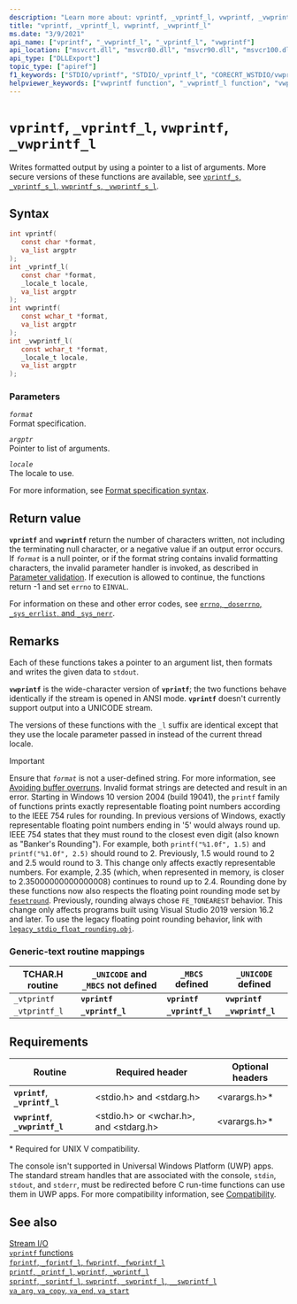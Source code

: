 ```yaml
---
description: "Learn more about: vprintf, _vprintf_l, vwprintf, _vwprintf_l"
title: "vprintf, _vprintf_l, vwprintf, _vwprintf_l"
ms.date: "3/9/2021"
api_name: ["vprintf", "_vwprintf_l", "_vprintf_l", "vwprintf"]
api_location: ["msvcrt.dll", "msvcr80.dll", "msvcr90.dll", "msvcr100.dll", "msvcr100_clr0400.dll", "msvcr110.dll", "msvcr110_clr0400.dll", "msvcr120.dll", "msvcr120_clr0400.dll", "ucrtbase.dll"]
api_type: ["DLLExport"]
topic_type: ["apiref"]
f1_keywords: ["STDIO/vprintf", "STDIO/_vprintf_l", "CORECRT_WSTDIO/vwprintf", "CORECRT_WSTDIO/_vwprintf_l", "TCHAR/_vtprintf", "TCHAR/_vtprintf_l", "vprintf", "_vprintf_l", "vwprintf", "_vwprintf_l", "_vtprintf", "_vtprintf_l"]
helpviewer_keywords: ["vwprintf function", "_vwprintf_l function", "vwprintf_l function", "_vtprintf function", "vtprintf_l function", "vprintf function", "_vprintf_l function", "vprintf_l function", "vtprintf function", "_vtprintf_l function", "formatted text [C++]"]
---
```

# `vprintf`, `_vprintf_l`, `vwprintf`, `_vwprintf_l`

Writes formatted output by using a pointer to a list of arguments. More secure versions of these functions are available, see [`vprintf_s`, `_vprintf_s_l`, `vwprintf_s`, `_vwprintf_s_l`](vprintf-s-vprintf-s-l-vwprintf-s-vwprintf-s-l.md).

## Syntax

```C
int vprintf(
   const char *format,
   va_list argptr
);
int _vprintf_l(
   const char *format,
   _locale_t locale,
   va_list argptr
);
int vwprintf(
   const wchar_t *format,
   va_list argptr
);
int _vwprintf_l(
   const wchar_t *format,
   _locale_t locale,
   va_list argptr
);
```

### Parameters

*`format`*\
Format specification.

*`argptr`*\
Pointer to list of arguments.

*`locale`*\
The locale to use.

For more information, see [Format specification syntax](../format-specification-syntax-printf-and-wprintf-functions.md).

## Return value

**`vprintf`** and **`vwprintf`** return the number of characters written, not including the terminating null character, or a negative value if an output error occurs. If *`format`* is a null pointer, or if the format string contains invalid formatting characters, the invalid parameter handler is invoked, as described in [Parameter validation](../parameter-validation.md). If execution is allowed to continue, the functions return -1 and set `errno` to `EINVAL`.

For information on these and other error codes, see [`errno`, `_doserrno`, `_sys_errlist`, and `_sys_nerr`](../errno-doserrno-sys-errlist-and-sys-nerr.md).

## Remarks

Each of these functions takes a pointer to an argument list, then formats and writes the given data to `stdout`.

**`vwprintf`** is the wide-character version of **`vprintf`**; the two functions behave identically if the stream is opened in ANSI mode. **`vprintf`** doesn't currently support output into a UNICODE stream.

The versions of these functions with the `_l` suffix are identical except that they use the locale parameter passed in instead of the current thread locale.

> [!IMPORTANT]
> Ensure that *`format`* is not a user-defined string. For more information, see [Avoiding buffer overruns](/windows/win32/SecBP/avoiding-buffer-overruns). Invalid format strings are detected and result in an error.
> Starting in Windows 10 version 2004 (build 19041), the `printf` family of functions prints exactly representable floating point numbers according to the IEEE 754 rules for rounding. In previous versions of Windows, exactly representable floating point numbers ending in '5' would always round up. IEEE 754 states that they must round to the closest even digit (also known as "Banker's Rounding"). For example, both `printf("%1.0f", 1.5)` and `printf("%1.0f", 2.5)` should round to 2. Previously, 1.5 would round to 2 and 2.5 would round to 3. This change only affects exactly representable numbers. For example, 2.35 (which, when represented in memory, is closer to 2.35000000000000008) continues to round up to 2.4. Rounding done by these functions now also respects the floating point rounding mode set by [`fesetround`](fegetround-fesetround2.md). Previously, rounding always chose `FE_TONEAREST` behavior. This change only affects programs built using Visual Studio 2019 version 16.2 and later. To use the legacy floating point rounding behavior, link with [`legacy_stdio_float_rounding.obj`](../link-options.md).

### Generic-text routine mappings

| TCHAR.H routine | `_UNICODE` and `_MBCS` not defined | `_MBCS` defined | `_UNICODE` defined |
|---|---|---|---|
| `_vtprintf` | **`vprintf`** | **`vprintf`** | **`vwprintf`** |
| `_vtprintf_l` | **`_vprintf_l`** | **`_vprintf_l`** | **`_vwprintf_l`** |

## Requirements

| Routine | Required header | Optional headers |
|---|---|---|
| **`vprintf`**, **`_vprintf_l`** | \<stdio.h> and \<stdarg.h> | \<varargs.h>* |
| **`vwprintf`**, **`_vwprintf_l`** | \<stdio.h> or \<wchar.h>, and \<stdarg.h> | \<varargs.h>* |

\* Required for UNIX V compatibility.

The console isn't supported in Universal Windows Platform (UWP) apps. The standard stream handles that are associated with the console, `stdin`, `stdout`, and `stderr`, must be redirected before C run-time functions can use them in UWP apps. For more compatibility information, see [Compatibility](../compatibility.md).

## See also

[Stream I/O](../stream-i-o.md)\
[`vprintf` functions](../vprintf-functions.md)\
[`fprintf`, `_fprintf_l`, `fwprintf`, `_fwprintf_l`](fprintf-fprintf-l-fwprintf-fwprintf-l.md)\
[`printf`, `_printf_l`, `wprintf`, `_wprintf_l`](printf-printf-l-wprintf-wprintf-l.md)\
[`sprintf`, `_sprintf_l`, `swprintf`, `_swprintf_l`, `__swprintf_l`](sprintf-sprintf-l-swprintf-swprintf-l-swprintf-l.md)\
[`va_arg`, `va_copy`, `va_end`, `va_start`](va-arg-va-copy-va-end-va-start.md)
